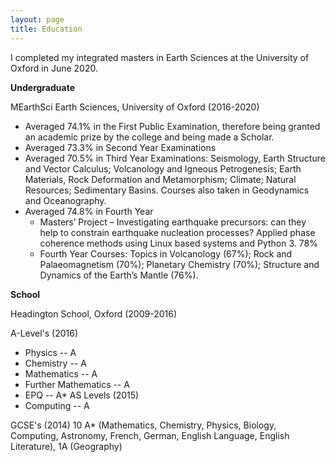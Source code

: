 ```yaml
---
layout: page
title: Education
---
```


I completed my integrated masters in Earth Sciences at the University of Oxford in June 2020.

**Undergraduate**

MEarthSci Earth Sciences, University of Oxford (2016-2020)

* Averaged 74.1% in the First Public Examination, therefore being granted an academic prize by the college and being made a Scholar.
* Averaged 73.3% in Second Year Examinations
* Averaged 70.5% in Third Year Examinations: Seismology, Earth Structure and Vector Calculus; Volcanology and Igneous Petrogenesis; Earth Materials, Rock Deformation and Metamorphism; Climate; Natural Resources; Sedimentary Basins. Courses also taken in Geodynamics and Oceanography.  
* Averaged 74.8% in Fourth Year
  * Masters’ Project – Investigating earthquake precursors: can they help to constrain earthquake nucleation processes? Applied phase coherence methods using Linux based systems and Python 3. 78%
  * Fourth Year Courses: Topics in Volcanology (67%); Rock and Palaeomagnetism (70%); Planetary Chemistry (70%); Structure and Dynamics of the Earth’s Mantle (76%). 

**School**

Headington School, Oxford (2009-2016)

A-Level's (2016)
* Physics -- A
* Chemistry -- A
* Mathematics -- A
* Further Mathematics -- A
* EPQ -- A* 
AS Levels (2015)
* Computing -- A

GCSE's (2014)
10 A* (Mathematics, Chemistry, Physics, Biology, Computing, Astronomy, French, German, English Language, English Literature), 1A (Geography)


